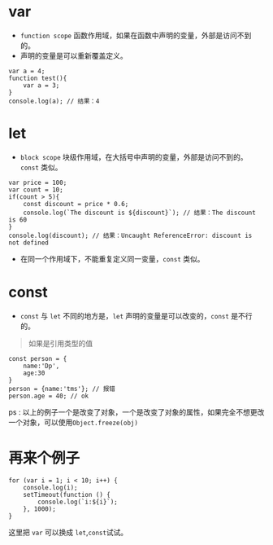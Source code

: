 # var 
* `function scope` 函数作用域，如果在函数中声明的变量，外部是访问不到的。
* 声明的变量是可以重新覆盖定义。
```
var a = 4;
function test(){
	var a = 3;
}
console.log(a); // 结果：4
```

# let 
* `block scope` 块级作用域，在大括号中声明的变量，外部是访问不到的。 `const` 类似。

```
var price = 100;
var count = 10;
if(count > 5){
	const discount = price * 0.6;
	console.log(`The discount is ${discount}`); // 结果：The discount is 60
}
console.log(discount); // 结果：Uncaught ReferenceError: discount is not defined
```

* 在同一个作用域下，不能重复定义同一变量，`const` 类似。

# const
* `const` 与 `let` 不同的地方是，`let` 声明的变量是可以改变的，`const` 是不行的。

> 如果是引用类型的值

```
const person = {
	name:'Dp',
	age:30
}
person = {name:'tms'}; // 报错
person.age = 40; // ok
```
ps : 以上的例子一个是改变了对象，一个是改变了对象的属性，如果完全不想更改一个对象，可以使用`Object.freeze(obj)`

# 再来个例子
```
for (var i = 1; i < 10; i++) {
    console.log(i);
    setTimeout(function () {
        console.log(`i:${i}`);
    }, 1000);
}
```
这里把 `var` 可以换成 `let`,`const`试试。
